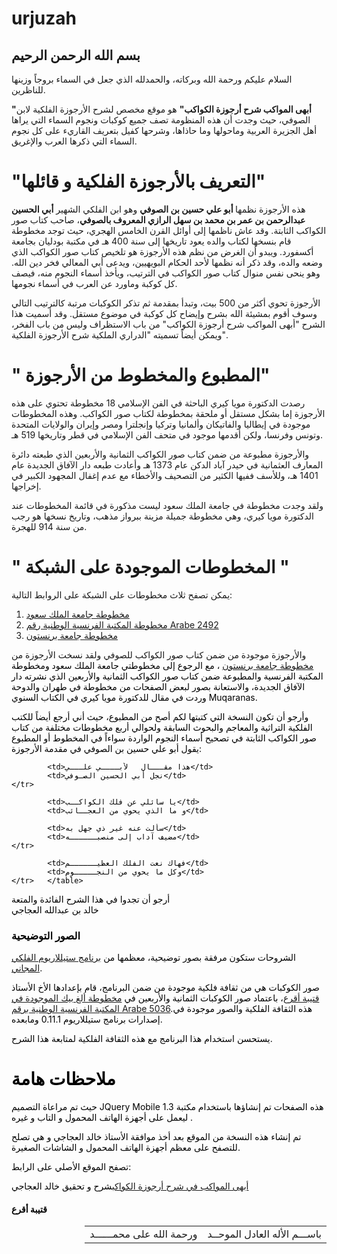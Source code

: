 # urjuzah
<h2>بسم الله الرحمن الرحيم</h2>
<p>
السلام عليكم ورحمة الله وبركاته، والحمدلله الذي
 جعل في السماء بروجاً وزينها للناظرين.
</p>
<p><strong>"أبهى المواكب شرح أرجوزة الكواكب"</strong> هو موقع مخصص لشرح الأرجوزة الفلكية لابن الصوفي، حيث وجدت أن هذه المنظومة تصف جميع كوكبات ونجوم السماء التي يراها أهل الجزيرة العربية وماحولها وما حاذاها، وشرحها كفيل بتعريف القاريء على كل نجوم 
السماء التي ذكرها العرب والإغريق.</p>

<h1> "التعريف بالأرجوزة الفلكية و قائلها" 	</h1>

<p>
هذه الأرجوزة نظمها<b> أبو علي حسين بن الصوفي</b> وهو ابن الفلكي الشهير <b>أبي الحسين عبدالرحمن بن عمر بن محمد بن سهل الرازي المعروف بالصوفي</b>، صاحب كتاب صور الكواكب الثابتة. وقد عاش ناظمها إلى أوائل القرن الخامس الهجري، حيث توجد مخطوطة قام بنسخها لكتاب والده يعود تاريخها إلى سنة 400 هـ في مكتبة بودليان بجامعة أكسفورد.
ويبدو أن الغرض من نظم هذه الأرجوزة هو تلخيص كتاب صور الكواكب الذي وضعه والده، وقد ذكر أنه نظمها لأحد الحكام البويهيين، ويدعى أبي المعالي فخر دين الله.
وهو ينحى نفس منوال كتاب صور الكواكب في الترتيب، ويأخذ أسماء النجوم منه، فيصف كل كوكبة وماورد عن العرب في أسماء نجومها.

الأرجوزة تحوي أكثر من 500 بيت، وتبدأ بمقدمة ثم تذكر الكوكبات مرتبة كالترتيب التالي وسوف أقوم بمشيئة الله بشرح وإيضاح كل كوكبة في موضوع مستقل. وقد أسميت هذا الشرح "أبهى المواكب شرح أرجوزة الكواكب" من باب الاستظراف وليس من باب الفخر، ويمكن أيضاً تسميته "الدراري الملكية شرح الأرجوزة الفلكية".
</p>
 
<h1> " المطبوع والمخطوط من الأرجوزة" </h1>
<p>
رصدت الدكتورة مويا كيري الباحثة في الفن الإسلامي 18 مخطوطة تحتوي على هذه الأرجوزة إما بشكل مستقل أو ملحقة بمخطوطة لكتاب صور الكواكب. وهذه المخطوطات موجودة في إيطاليا والفاتيكان وألمانيا وتركيا وإنجلترا ومصر وإيران والولايات المتحدة وتونس وفرنسا، ولكن أقدمها موجود في متحف الفن الإسلامي في قطر وتاريخها 519 هـ.
</p>
<p>
والأرجوزة مطبوعة من ضمن كتاب صور الكواكب الثمانية والأربعين الذي طبعته دائرة المعارف العثمانية في حيدر آباد الدكن عام 1373 هـ وأعادت طبعه دار الآفاق الجديدة عام 1401 هـ، وللأسف ففيها الكثير من التصحيف والأخطاء مع عدم إغفال المجهود الكبير في إخراجها.
</p>
<p>
ولقد وجدت مخطوطة في جامعة الملك سعود ليست مذكورة في قائمة المخطوطات عند الدكتورة مويا كيري، وهي مخطوطة جميلة مزينة ببرواز مذهب، وتاريخ نسخها هو رجب من سنة 914 للهجرة.
</p>

 
<h1>" المخطوطات الموجودة على الشبكة "</h1>
<p>
يمكن تصفح ثلاث مخطوطات على الشبكة على الروابط التالية:
<ol>
<li><a href="http://makhtota.ksu.edu.sa/makhtota/202/1" rel="external">مخطوطة جامعة الملك سعود</a></li>
<li><a href="http://gallica.bnf.fr/ark:/12148/btv1b8406153d/f12.image.r=.langEN" rel="external">مخطوطة المكتبة الفرنسية الوطنية رقم Arabe 2492</a></li>
<li><a href="http://pudl.princeton.edu/objects/z603qx459" rel="external">مخطوطة جامعة برنستون</a></li>
</ol> 
<p>والأرجوزة موجودة من ضمن كتاب صور الكواكب للصوفي
ولقد نسخت الأرجوزة من <a href="http://pudl.princeton.edu/objects/z603qx459" rel="external">مخطوطة جامعة برنستون</a> </font><font color="black">، مع الرجوع إلى مخطوطتي جامعة الملك سعود ومخطوطة المكتبة الفرنسية والمطبوعة ضمن كتاب صور الكواكب الثمانية والأربعين الذي نشرته دار الآفاق الجديدة، والاستعانة بصور لبعض الصفحات من مخطوطة في طهران والدوحة وردت في مقال للدكتورة مويا كيري في الكتاب السنوي Muqaranas.
</p>
<p>
وأرجو أن تكون النسخة التي كتبتها لكم أصح من المطبوع، حيث أني أرجع أيضاً للكتب الفلكية التراثية والمعاجم والبحوث السابقة ولحوالي أربع مخطوطات مختلفة من كتاب صور الكواكب الثابتة في تصحيح أسماء النجوم الواردة سواءاً في المخطوط أو المطبوع يقول أبو علي حسين بن الصوفي في مقدمة الأرجوزة:
</p>
    <table dir="rtl">
       
<tr> <!-- البيت الأول -->
                   <td>باســـم الأله العادل الموحــد</td>
            <td>ورحمة الله على محمــــــد</td>
</tr>
<tr>
        <!-- البيت الثاني -->
        
            <td>هذا مقـــال   لأبــــي علـــي</td>
            <td>نجل أبي الحسين الصـوفي</td>
    </tr>    
<tr>
        <!-- البيت الثالث -->
        
            <td>يا سائلي عن فلك الكواكــب</td>
            <td>و ما الذي يحوي من العجــائب</td> 
</tr>
<tr>
        <!-- البيت الرابع -->
        
            <td>سألت عنه غير ذي جهل به</td>
            <td>مضيف آداب إلى منصبــــــه</td>
    </tr>
<tr>
        <!-- البيت الخامس -->
        
            <td>فهاك نعت الفلك العظيــــــم</td>
            <td>وكل ما يحوي من النجـــــوم</td>
    </tr>   </table>
<p>
أرجو أن تجدوا في هذا الشرح الفائدة والمتعة
<br />
خالد بن عبدالله العجاجي 
</p>
<h3>الصور التوضيحية</h3>
<p>
الشروحات ستكون مرفقة بصور توضيحية، معظمها من <a href="http://www.stellarium.org/" rel="external">برنامج ستيللاريوم الفلكي المجاني</a>. 
</p>
<p>
صور الكوكبات هي من ثقافة فلكية موجودة من ضمن البرنامج، قام بإعدادها الأخ الأستاذ <a href="http://www.facebook.com/kutaibaa.akraa" rel=" external ">قتيبة أقرع</a>، باعتماد صور الكوكبات الثمانية والأربعين في <a href="http://gallica.bnf.fr/ark:/12148/btv1b60006156/f8.image.r=.langEN" rel="external ">مخطوطة ألغ بيك الموجودة في المكتبة الفرنسية الوطنية برقم Arabe 5036</a>.هذه الثقافة الفلكية والصور موجودة في إصدارات برنامج ستيللاريوم 0.11.1 ومابعده.
</p>
<p>يستحسن استخدام هذا البرنامج مع هذه الثقافة الفلكية لمتابعة هذا الشرح.</p>

<h1>ملاحظات هامة</h1>
<p>	هذه الصفحات تم إنشاؤها باستخدام مكتبة<span dir="ltr"> JQuery Mobile 1.3 </span>حيث تم مراعاة التصميم ليعمل على أجهزة الهاتف المحمول و التاب و غيره .</p>
<p>تم إنشاء هذه النسخة من الموقع بعد أخذ موافقة الأستاذ خالد العجاجي و هي تصلح للتصفح على معظم أجهزة الهاتف المحمول و الشاشات الصغيرة.</p>
<p> تصفح الموقع الأصلي على الرابط:</p>
<p><a href="http://sites.google.com/site/urjuzatalkawakib/" rel="external">أبهى المواكب في شرح أرجوزة الكواكب</a>شرح و تحقيق خالد العجاجي</p>
	<h4>قتيبة أقرع</h4>
